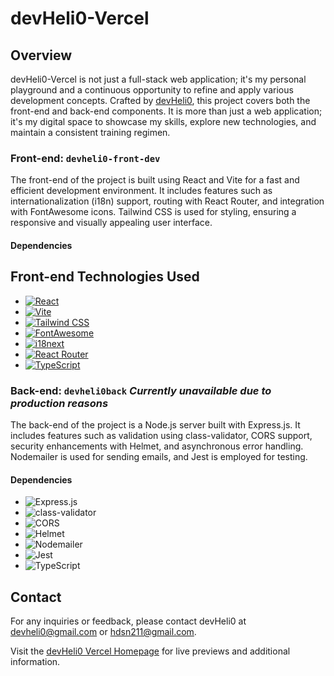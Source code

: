 # devHeli0-Vercel

## Overview

devHeli0-Vercel is not just a full-stack web application; it's my personal playground and a continuous opportunity to refine and apply various development concepts. Crafted by [devHeli0](https://github.com/devHeli0), this project covers both the front-end and back-end components. It is more than just a web application; it's my digital space to showcase my skills, explore new technologies, and maintain a consistent training regimen.
### Front-end: `devheli0-front-dev`

The front-end of the project is built using React and Vite for a fast and efficient development environment. It includes features such as internationalization (i18n) support, routing with React Router, and integration with FontAwesome icons. Tailwind CSS is used for styling, ensuring a responsive and visually appealing user interface.

#### Dependencies

## Front-end Technologies Used

- [![React](https://img.shields.io/badge/React-18.2.0-blue)](https://reactjs.org/)
- [![Vite](https://img.shields.io/badge/Vite-4.4.5-blue)](https://vitejs.dev/)
- [![Tailwind CSS](https://img.shields.io/badge/Tailwind%20CSS-3.3.3-blue)](https://tailwindcss.com/)
- [![FontAwesome](https://img.shields.io/badge/FontAwesome-6.4.2-blue)](https://fontawesome.com/)
- [![i18next](https://img.shields.io/badge/i18next-23.4.5-blue)](https://www.i18next.com/)
- [![React Router](https://img.shields.io/badge/React%20Router-6.15.0-blue)](https://reactrouter.com/)
- [![TypeScript](https://img.shields.io/badge/TypeScript-5.0.2-blue)](https://www.typescriptlang.org/)

### Back-end: `devheli0back` *Currently unavailable due to production reasons*

The back-end of the project is a Node.js server built with Express.js. It includes features such as validation using class-validator, CORS support, security enhancements with Helmet, and asynchronous error handling. Nodemailer is used for sending emails, and Jest is employed for testing.

#### Dependencies

- ![Express.js](https://img.shields.io/badge/Express.js-4.x-brightgreen)
- ![class-validator](https://img.shields.io/badge/class--validator-0.14.0-blue)
- ![CORS](https://img.shields.io/badge/CORS-2.8.5-blue)
- ![Helmet](https://img.shields.io/badge/Helmet-7.0.0-blue)
- ![Nodemailer](https://img.shields.io/badge/Nodemailer-6.9.5-blue)
- ![Jest](https://img.shields.io/badge/Jest-29.7.0-green)
- ![TypeScript](https://img.shields.io/badge/TypeScript-5.2.2-blue)


## Contact

For any inquiries or feedback, please contact devHeli0 at devheli0@gmail.com or hdsn211@gmail.com.

Visit the [devHeli0 Vercel Homepage](https://devheli0.vercel.app/) for live previews and additional information.
